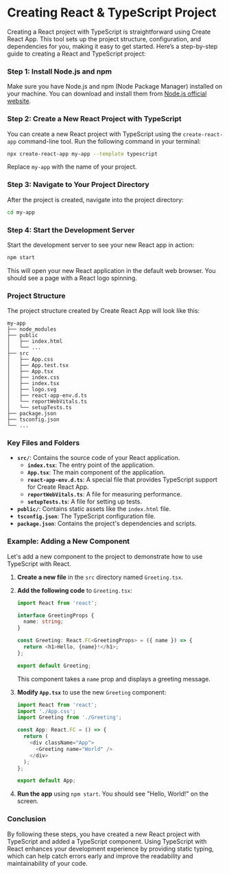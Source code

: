 # Creating React & TypeScript Project

Creating a React project with TypeScript is straightforward using Create React App. This tool sets up the project structure, configuration, and dependencies for you, making it easy to get started. Here’s a step-by-step guide to creating a React and TypeScript project:

### Step 1: Install Node.js and npm

Make sure you have Node.js and npm (Node Package Manager) installed on your machine. You can download and install them from [Node.js official website](https://nodejs.org/).

### Step 2: Create a New React Project with TypeScript

You can create a new React project with TypeScript using the `create-react-app` command-line tool. Run the following command in your terminal:

```bash
npx create-react-app my-app --template typescript
```

Replace `my-app` with the name of your project.

### Step 3: Navigate to Your Project Directory

After the project is created, navigate into the project directory:

```bash
cd my-app
```

### Step 4: Start the Development Server

Start the development server to see your new React app in action:

```bash
npm start
```

This will open your new React application in the default web browser. You should see a page with a React logo spinning.

### Project Structure

The project structure created by Create React App will look like this:

```
my-app
├── node_modules
├── public
│   ├── index.html
│   └── ...
├── src
│   ├── App.css
│   ├── App.test.tsx
│   ├── App.tsx
│   ├── index.css
│   ├── index.tsx
│   ├── logo.svg
│   ├── react-app-env.d.ts
│   └── reportWebVitals.ts
│   └── setupTests.ts
├── package.json
├── tsconfig.json
└── ...
```

### Key Files and Folders

- **`src/`**: Contains the source code of your React application.
  - **`index.tsx`**: The entry point of the application.
  - **`App.tsx`**: The main component of the application.
  - **`react-app-env.d.ts`**: A special file that provides TypeScript support for Create React App.
  - **`reportWebVitals.ts`**: A file for measuring performance.
  - **`setupTests.ts`**: A file for setting up tests.
- **`public/`**: Contains static assets like the `index.html` file.
- **`tsconfig.json`**: The TypeScript configuration file.
- **`package.json`**: Contains the project's dependencies and scripts.

### Example: Adding a New Component

Let's add a new component to the project to demonstrate how to use TypeScript with React.

1. **Create a new file** in the `src` directory named `Greeting.tsx`.

2. **Add the following code** to `Greeting.tsx`:

   ```typescript
   import React from 'react';

   interface GreetingProps {
     name: string;
   }

   const Greeting: React.FC<GreetingProps> = ({ name }) => {
     return <h1>Hello, {name}!</h1>;
   };

   export default Greeting;
   ```

   This component takes a `name` prop and displays a greeting message.

3. **Modify `App.tsx`** to use the new `Greeting` component:

   ```typescript
   import React from 'react';
   import './App.css';
   import Greeting from './Greeting';

   const App: React.FC = () => {
     return (
       <div className="App">
         <Greeting name="World" />
       </div>
     );
   };

   export default App;
   ```

4. **Run the app** using `npm start`. You should see "Hello, World!" on the screen.

### Conclusion

By following these steps, you have created a new React project with TypeScript and added a TypeScript component. Using TypeScript with React enhances your development experience by providing static typing, which can help catch errors early and improve the readability and maintainability of your code.